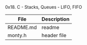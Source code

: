 0x18. C - Stacks, Queues - LIFO, FIFO

File | Description
--- | ---
README.md | readme
monty.h | header file

